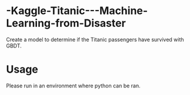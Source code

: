 # -Kaggle-Titanic---Machine-Learning-from-Disaster
Create a model to determine if the Titanic passengers have survived with GBDT.

# Usage

Please run in an environment where python can be ran.
